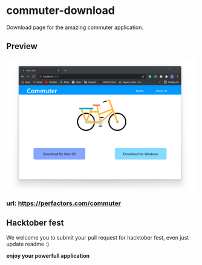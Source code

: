 # commuter-download

Download page for the amazing commuter application.

## Preview

![commuter-preview](./commuter-demo.png)

### url: https://perfactors.com/commuter

## Hacktober fest

We welcome you to submit your pull request for hacktober fest, even just update readme :)

<b>enjoy your powerfull application</b>
